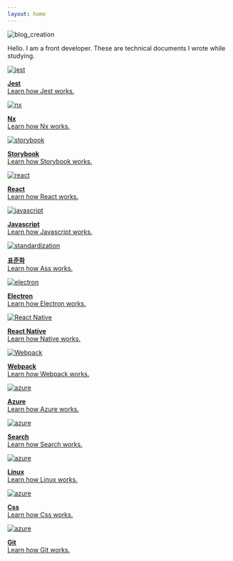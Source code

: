 ```yaml
---
layout: home
---
```


![blog_creation](https://img.shields.io/badge/blog_creation-2022_05_11-blue.svg)

Hello. I am a front developer. These are technical documents I wrote while studying.

<div class="sd-container-fluid ">
    <div class="docutils">
        <a class="docutil" href="01 jest/2022-05-10-jest-learn-(1).html">
            <div class="sd-card">
                <div class="sd-card-body">
                    <img alt="jest" class="sd-width-auto" src="../images/logo jest-icon.png">
                    <p class="sd-card-text">
                        <strong>Jest</strong><br>
                        Learn how Jest works.
                    </p>
                </div>
            </div>
        </a>
        <a class="docutil" href="02 nx/2022-05-10-nx-learn.html">
            <div class="sd-card">
                <div class="sd-card-body">
                    <img alt="nx" class="sd-width-auto" src="../images/logo nx.png">
                    <p class="sd-card-text">
                        <strong>Nx</strong><br>
                        Learn how Nx works.
                    </p>
                </div>
            </div>
        </a>
        <a class="docutil" href="03 storybook/2022-05-10-storybook-learn.html">
            <div class="sd-card">
                <div class="sd-card-body">
                    <img alt="storybook" class="sd-width-auto" src="../images/logo storybook-icon.png">
                    <p class="sd-card-text">
                        <strong>Storybook</strong><br>
                        Learn how Storybook works.
                    </p>
                </div>
            </div>
        </a>
        <a class="docutil" href="04 react/2022-05-10-react-learn.html">
            <div class="sd-card">
                <div class="sd-card-body">
                    <img alt="react" class="sd-width-auto" src="../images/logo react-icon.png">
                    <p class="sd-card-text">
                        <strong>React</strong><br>
                        Learn how React works.
                    </p>
                </div>
            </div>
        </a>
        <a class="docutil" href="05 javascript/2022-05-10-javascript-learn.html">
            <div class="sd-card">
                <div class="sd-card-body">
                    <img alt="javascript" class="sd-width-auto" src="../images/logo javascript.png">
                    <p class="sd-card-text">
                        <strong>Javascript</strong><br>
                        Learn how Javascript works.
                    </p>
                </div>
            </div>
        </a>
        <a class="docutil" href="06 aas/2022-05-10-aas-learn.html">
            <div class="sd-card">
                <div class="sd-card-body">
                    <img alt="standardization" class="sd-width-auto" src="../images/logo aasx.png">
                    <p class="sd-card-text">
                        <strong>표준화</strong><br>
                        Learn how Ass works.
                    </p>
                </div>
            </div>
        </a>
        <a class="docutil" href="07 electron/2022-05-10-electron-learn.html">
            <div class="sd-card">
                <div class="sd-card-body">
                    <img alt="electron" class="sd-width-auto" src="../images/logo electron-icon.png">
                    <p class="sd-card-text">
                        <strong>Electron</strong><br>
                        Learn how Electron works.
                    </p>
                </div>
            </div>
        </a>
        <a class="docutil" href="08 react native/2022-05-10-react-native-learn.html">
            <div class="sd-card">
                <div class="sd-card-body">
                    <img alt="React Native" class="sd-width-auto" src="../images/logo react-icon.png">
                    <p class="sd-card-text">
                        <strong>React Native</strong><br>
                        Learn how Native works.
                    </p>
                </div>
            </div>
        </a>
        <a class="docutil" href="09 webpack/2022-05-10-webpack-learn.html">
            <div class="sd-card">
                <div class="sd-card-body">
                    <img alt="Webpack" class="sd-width-auto" src="../images/logo webpack-icon.png">
                    <p class="sd-card-text">
                        <strong>Webpack</strong><br>
                        Learn how Webpack works.
                    </p>
                </div>
            </div>
        </a>
        <a class="docutil" href="10 azure/2022-05-10-azure-learn.html">
            <div class="sd-card">
                <div class="sd-card-body">
                    <img alt="azure" class="sd-width-auto" src="../images/logo microsoft-azure-icon.png">
                    <p class="sd-card-text">
                        <strong>Azure</strong><br>
                        Learn how Azure works.
                    </p>
                </div>
            </div>
        </a>
        <a class="docutil" href="11 search/2022-05-10-search.html">
            <div class="sd-card">
                <div class="sd-card-body">
                    <img alt="azure" class="sd-width-auto" src="../images/logo search.png">
                    <p class="sd-card-text">
                        <strong>Search</strong><br>
                        Learn how Search works.
                    </p>
                </div>
            </div>
        </a>
        <a class="docutil" href="12 linux/2022-05-10-linux-learn.html">
            <div class="sd-card">
                <div class="sd-card-body">
                    <img alt="azure" class="sd-width-auto" src="../images/logo linux-icon.png">
                    <p class="sd-card-text">
                        <strong>Linux</strong><br>
                        Learn how Linux works.
                    </p>
                </div>
            </div>
        </a>
        <a class="docutil" href="13 css/2022-05-10-css-learn.html">
            <div class="sd-card">
                <div class="sd-card-body">
                    <img alt="azure" class="sd-width-auto" src="../images/logo css3.png">
                    <p class="sd-card-text">
                        <strong>Css</strong><br>
                        Learn how Css works.
                    </p>
                </div>
            </div>
        </a>
        <a class="docutil" href="14 git/2022-05-31-git-learn.html">
            <div class="sd-card">
                <div class="sd-card-body">
                    <img alt="azure" class="sd-width-auto" src="../images/logo git-icon.png">
                    <p class="sd-card-text">
                        <strong>Git</strong><br>
                        Learn how Git works.
                    </p>
                </div>
            </div>
        </a>
    </div>
</div>